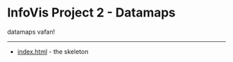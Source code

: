 InfoVis Project 2 - Datamaps
=================================================

datamaps vafan!

-----

* [index.html](https://github.com/lindbergerik/infoVis_project_1/blob/master/index.html) - the skeleton 